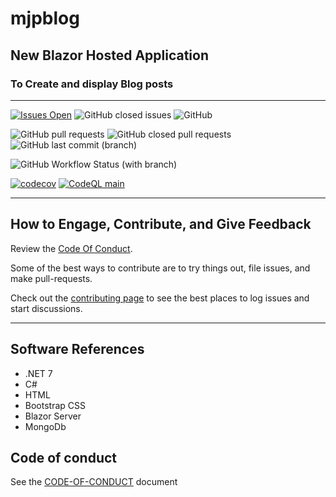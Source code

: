 # mjpblog

## New Blazor Hosted Application

### To Create and display Blog posts

****

[![Issues Open](https://img.shields.io/github/issues/mpaulosky/mjpblog.svg?style=flatsquare&logo=github&label=Open%20Issues)](https://github.com/mpaulosky/mjpblog/issues)
![GitHub closed issues](https://img.shields.io/github/issues-closed/mpaulosky/mjpblog?logo=github)
![GitHub](https://img.shields.io/github/license/mpaulosky/mjpblog?logo=github)

![GitHub pull requests](https://img.shields.io/github/issues-pr/mpaulosky/mjpblog?label=pull%20requests%20main&logo=github)
![GitHub closed pull requests](https://img.shields.io/github/issues-pr-closed/mpaulosky/mjpblog?logo=github)
![GitHub last commit (branch)](https://img.shields.io/github/last-commit/mpaulosky/mjpblog/main?label=last%20commit%20main&logo=github)

![GitHub Workflow Status (with branch)](https://img.shields.io/github/actions/workflow/status/mpaulosky/mjpblog/dotnet.yml?branch=main&label=Build%20%26%20Test%20main&logo=github)

[![codecov](https://codecov.io/gh/mpaulosky/mjpblog/branch/main/graph/badge.svg)](https://codecov.io/gh/mpaulosky/mjpblog)
[![CodeQL main](https://github.com/mpaulosky/mjpblog/actions/workflows/codeql-analysis.yml/badge.svg?branch=main)](https://github.com/mpaulosky/mjpblog/actions/workflows/codeql-analysis.yml?branch=main)

****

## How to Engage, Contribute, and Give Feedback

Review the [Code Of Conduct](./CODE_OF_CONDUCT.md).

Some of the best ways to contribute are to try things out, file issues, and make pull-requests.

Check out the [contributing page](./CONTRIBUTING.md) to see the best places to log issues and start discussions.

****

## Software References

* .NET 7
* C#
* HTML
* Bootstrap CSS
* Blazor Server
* MongoDb

## Code of conduct

See the [CODE-OF-CONDUCT](./CODE_OF_CONDUCT.md) document